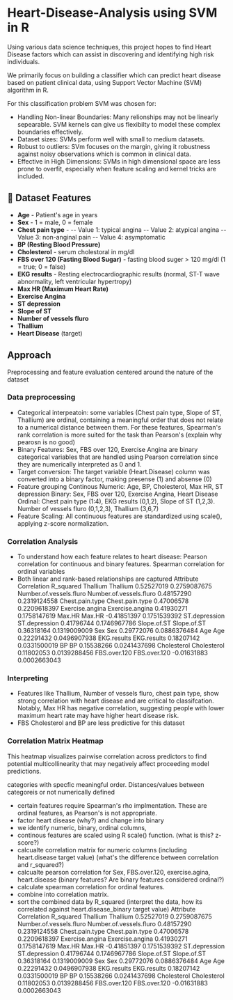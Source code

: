 # Heart-Disease-Analysis using SVM in R
Using various data science techniques, this project hopes to find Heart Disease factors which can assist in discovering and identifying high risk individuals. 

We primarily focus on building a classifier which can predict heart disease based on patient clinical data, using Support Vector Machine (SVM) algorithm in R.

For this classification problem SVM was chosen for:
- Handling Non-linear Boundaries: Many relionships may not be linearly sepearable. SVM kernels can give us flexibilty to model these complex boundaries effectively.
- Dataset sizes: SVMs perform well with small to medium datasets.
- Robust to outliers: SVm focuses on the margin, giving it robustness against noisy observations which is common in clinical data.
- Effective in High Dimensions: SVMs in high dimensional space are less prone to overfit, especially when feature scaling and kernel tricks are included.

## 📌 Dataset Features
- **Age** - Patient's age in years
- **Sex** - 1 = male, 0 = female
- **Chest pain type** -
        -- Value 1: typical angina
        -- Value 2: atypical angina
        -- Value 3: non-anginal pain
        -- Value 4: asymptomatic
- **BP (Resting Blood Pressure)**
- **Cholesterol** - serum cholestoral in mg/dl
- **FBS over 120 (Fasting Blood Sugar)** - fasting blood suger > 120 mg/dl (1 = true; 0 = false)
- **EKG results** - Resting electrocardiographic results (normal, ST-T wave abnormality, left ventricular hypertropy)
- **Max HR (Maximum Heart Rate)**
- **Exercise Angina**
- **ST depression**
- **Slope of ST**
- **Number of vessels fluro**
- **Thallium**
- **Heart Disease** (target)

## Approach
Preprocessing and feature evaluation centered around the nature of the dataset
### Data preprocessing
- Categorical interpeatoin: some variables (Chest pain type, Slope of ST, Thallium) are ordinal, containing a meaningful order that does not relate to a numerical distance between them. For these features, Spearman's rank correlation is more suited for the task than Pearson's (explain why pearosn is no good)
- Binary Features: Sex, FBS over 120, Exercise Angina are binary categorical variables that are handled using Pearson correlation since they are numerically interpreted as 0 and 1.
- Target conversion: The target variable (Heart.Disease) column was converted into a binary factor, making presense (1) and absense (0)
- Feature grouping
  Continous Numeric: Age, BP, Cholesterol, Max HR, ST depression
  Binary: Sex, FBS over 120, Exercise Angina, Heart Disease
  Ordinal: Chest pain type (1:4), EKG results (0,1,2), Slope of ST (1,2,3). Number of vessels fluro (0,1,2,3), Thallium (3,6,7)
- Feature Scaling: All continuous features are standardized using scale(), applying z-score normalization.
### Correlation Analysis
- To understand how each feature relates to heart disease: Pearson correlation for continuous and binary features. Spearman correlation for ordinal variables
- Both linear and rank-based relationships are captured
                                      Attribute Correlation    R_squared
Thallium                               Thallium  0.52527019 0.2759087675
Number.of.vessels.fluro Number.of.vessels.fluro  0.48157290 0.2319124558
Chest.pain.type                 Chest.pain.type  0.47006578 0.2209618397
Exercise.angina                 Exercise.angina  0.41930271 0.1758147619
Max.HR                                   Max.HR -0.41851397 0.1751539392
ST.depression                     ST.depression  0.41796744 0.1746967786
Slope.of.ST                         Slope.of.ST  0.36318164 0.1319009009
Sex                                         Sex  0.29772076 0.0886376484
Age                                         Age  0.22291432 0.0496907938
EKG.results                         EKG.results  0.18207142 0.0331500019
BP                                           BP  0.15538266 0.0241437698
Cholesterol                         Cholesterol  0.11802053 0.0139288456
FBS.over.120                       FBS.over.120 -0.01631883 0.0002663043
### Interpreting
- Features like Thallium, Number of vessels fluro, chest pain type, show strong correlation with heart disease and are critical to classifcation. Notably, Max HR has negative correlation, suggesting people with lower maximum heart rate may have higher heart disease risk.
- FBS Cholesterol and BP are less predictive for this dataset
### Correlation Matrix Heatmap
This heatmap visualizes pairwise correlation across predictors to find potential multicollinearity that may negativeiy affect proceeding model predictions.


categories with specfic meaningful order. Distances/values between categoreis or not numerically defined
- certain features require Spearman's rho implmentation. These are ordinal features, as Pearson's is not appropriate.
- factor heart disease (why?) and change into binary
- we identify numeric, binary, ordinal columns,
- continous features are scaled using R scale() function. (what is this? z-score?)
- calcualte correlation matrix for numeric columns (including heart.disease target value) (what's the difference between correlation and r_squared?)
- calcualte pearson correlation for Sex, FBS.over.120, exercise.agina, heart.disease (binary features? Are binary features considered ordinal?) 
- calculate spearman correlation for ordinal features.
- combine into correlation matrix.
- sort the combined data by R_squared
(interpret the data, how its correlated against heart.disease_binary target value)
Attribute Correlation    R_squared
Thallium                               Thallium  0.52527019 0.2759087675
Number.of.vessels.fluro Number.of.vessels.fluro  0.48157290 0.2319124558
Chest.pain.type                 Chest.pain.type  0.47006578 0.2209618397
Exercise.angina                 Exercise.angina  0.41930271 0.1758147619
Max.HR                                   Max.HR -0.41851397 0.1751539392
ST.depression                     ST.depression  0.41796744 0.1746967786
Slope.of.ST                         Slope.of.ST  0.36318164 0.1319009009
Sex                                         Sex  0.29772076 0.0886376484
Age                                         Age  0.22291432 0.0496907938
EKG.results                         EKG.results  0.18207142 0.0331500019
BP                                           BP  0.15538266 0.0241437698
Cholesterol                         Cholesterol  0.11802053 0.0139288456
FBS.over.120                       FBS.over.120 -0.01631883 0.0002663043
